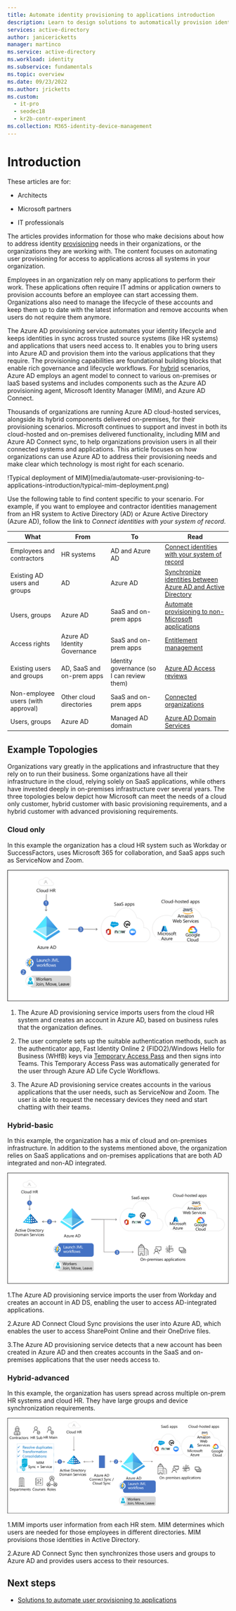 ```yaml
---
title: Automate identity provisioning to applications introduction
description: Learn to design solutions to automatically provision identities in hybrid environments to provide application access.
services: active-directory
author: janicericketts
manager: martinco
ms.service: active-directory
ms.workload: identity
ms.subservice: fundamentals
ms.topic: overview
ms.date: 09/23/2022
ms.author: jricketts
ms.custom:
  - it-pro
  - seodec18
  - kr2b-contr-experiment
ms.collection: M365-identity-device-management
---
```


# Introduction

These articles are for:

* Architects

* Microsoft partners

* IT professionals

The articles provides information for those who make decisions about how to address identity [provisioning](https://www.gartner.com/en/information-technology/glossary/user-provisioning) needs in their organizations, or the organizations they are working with. The content focuses on automating user provisioning for access to applications across all systems in your organization.

Employees in an organization rely on many applications to perform their work. These applications often require IT admins or application owners to provision accounts before an employee can start accessing them. Organizations also need to manage the lifecycle of these accounts and keep them up to date with the latest information and remove accounts when users do not require them anymore.

The Azure AD provisioning service automates your identity lifecycle and keeps identities in sync across trusted source systems (like HR systems) and applications that users need access to. It enables you to bring users into Azure AD and provision them into the various applications that they require. The provisioning capabilities are foundational building blocks that enable rich governance and lifecycle workflows. For [hybrid](../hybrid/whatis-hybrid-identity.md) scenarios, Azure AD employs an agent model to connect to various on-premises or IaaS based systems and includes components such as the Azure AD provisioning agent, Microsoft Identity Manager (MIM), and Azure AD Connect.

Thousands of organizations are running Azure AD cloud-hosted services, alongside its hybrid components delivered on-premises, for their provisioning scenarios. Microsoft continues to support and invest in both its cloud-hosted and on-premises delivered functionality, including MIM and Azure AD Connect sync, to help organizations provision users in all their connected systems and applications. This article focuses on how organizations can use Azure AD to address their provisioning needs and make clear which technology is most right for each scenario.

!Typical deployment of MIM](media/automate-user-provisioning-to-applications-introduction/typical-mim-deployment.png)

 Use the following table to find content specific to your scenario. For example, if you want to employee and contractor identities management from an HR system to Active Directory (AD) or Azure Active Directory (Azure AD), follow the link to *Connect identities with your system of record*.

| What | From | To | Read |
| - | - | - | - |
| Employees and contractors| HR systems| AD and Azure AD| [Connect identities with your system of record](automate-user-provisioning-to-applications-solutions.md) |
| Existing AD users and groups| AD| Azure AD| [Synchronize identities between Azure AD and Active Directory](automate-user-provisioning-to-applications-solutions.md) |
| Users, groups| Azure AD| SaaS and on-prem apps| [Automate provisioning to non-Microsoft applications](../governance/entitlement-management-organization.md) |
| Access rights| Azure AD Identity Governance| SaaS and on-prem apps| [Entitlement management](../governance/entitlement-management-overview.md) |
| Existing users and groups| AD, SaaS and on-prem apps| Identity governance (so I can review them)| [Azure AD Access reviews](../governance/access-reviews-overview.md) |
| Non-employee users (with approval)| Other cloud directories| SaaS and on-prem apps| [Connected organizations](../governance/entitlement-management-organization.md) |
| Users, groups| Azure AD| Managed AD domain| [Azure AD Domain Services](https://azure.microsoft.com/services/active-directory-ds/) |

## Example Topologies

Organizations vary greatly in the applications and infrastructure that they rely on to run their business. Some organizations have all their infrastructure in the cloud, relying solely on SaaS applications, while others have invested deeply in on-premises infrastructure over several years. The three topologies below depict how Microsoft can meet the needs of a cloud only customer, hybrid customer with basic provisioning requirements, and a hybrid customer with advanced provisioning requirements.

### Cloud only

In this example the organization has a cloud HR system such as Workday or SuccessFactors, uses Microsoft 365 for collaboration, and SaaS apps such as ServiceNow and Zoom.

![Cloud only deployment](media/automate-user-provisioning-to-applications-introduction/cloud-only-identity-management.png)

1. The Azure AD provisioning service imports users from the cloud HR system and creates an account in Azure AD, based on business rules that the organization defines.

1. The user complete sets up the suitable authentication methods, such as the authenticator app, Fast Identity Online 2 (FIDO2)/Windows Hello for Business (WHfB) keys via [Temporary Access Pass](../authentication/howto-authentication-temporary-access-pass.md) and then signs into Teams. This Temporary Access Pass was automatically generated for the user through Azure AD Life Cycle Workflows.

1. The Azure AD provisioning service creates accounts in the various applications that the user needs, such as ServiceNow and Zoom. The user is able to request the necessary devices they need and start chatting with their teams.

### Hybrid-basic

In this example, the organization has a mix of cloud and on-premises infrastructure. In addition to the systems mentioned above, the organization relies on SaaS applications and on-premises applications that are both AD integrated and non-AD integrated.

![Hybrid deployment model](media/automate-user-provisioning-to-applications-introduction/hybrid-basic.png)

1.The Azure AD provisioning service imports the user from Workday and creates an account in AD DS, enabling the user to access AD-integrated applications.

2.Azure AD Connect Cloud Sync provisions the user into Azure AD, which enables the user to access SharePoint Online and their OneDrive files.

3.The Azure AD provisioning service detects that a new account has been created in Azure AD and then creates accounts in the SaaS and on-premises applications that the user needs access to.

### Hybrid-advanced

In this example, the organization has users spread across multiple on-prem HR systems and cloud HR. They have large groups and device synchronization requirements.

![Advanced hybrid deployment model](media/automate-user-provisioning-to-applications-introduction/hybrid-advanced.png)

1.MIM imports user information from each HR stem. MIM determines which users are needed for those employees in different directories. MIM provisions those identities in Active Directory.

2.Azure AD Connect Sync then synchronizes those users and groups to Azure AD and provides users access to their resources.

## Next steps

* [Solutions to automate user provisioning to applications](automate-user-provisioning-to-applications-solutions.md)
